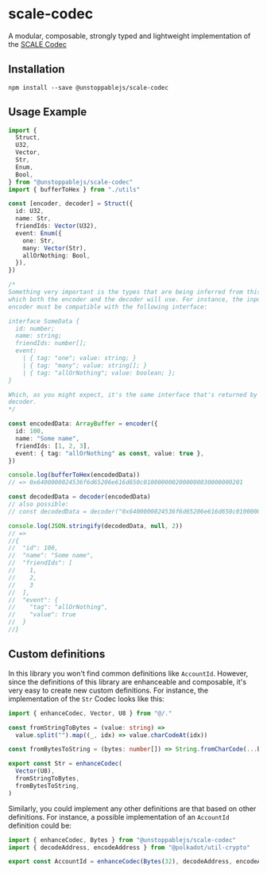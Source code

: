 # scale-codec

A modular, composable, strongly typed and lightweight implementation of the [SCALE Codec](https://docs.substrate.io/v3/advanced/scale-codec/)

## Installation

    npm install --save @unstoppablejs/scale-codec

## Usage Example

```ts
import {
  Struct,
  U32,
  Vector,
  Str,
  Enum,
  Bool,
} from "@unstoppablejs/scale-codec"
import { bufferToHex } from "./utils"

const [encoder, decoder] = Struct({
  id: U32,
  name: Str,
  friendIds: Vector(U32),
  event: Enum({
    one: Str,
    many: Vector(Str),
    allOrNothing: Bool,
  }),
})

/*
Something very important is the types that are being inferred from this definition,
which both the encoder and the decoder will use. For instance, the input of the
encoder must be compatible with the following interface:

interface SomeData {
  id: number;
  name: string;
  friendIds: number[];
  event:
    | { tag: "one"; value: string; }
    | { tag: "many"; value: string[]; }
    | { tag: "allOrNothing"; value: boolean; };
}

Which, as you might expect, it's the same interface that's returned by the
decoder.
*/

const encodedData: ArrayBuffer = encoder({
  id: 100,
  name: "Some name",
  friendIds: [1, 2, 3],
  event: { tag: "allOrNothing" as const, value: true },
})

console.log(bufferToHex(encodedData))
// => 0x6400000024536f6d65206e616d650c0100000002000000030000000201

const decodedData = decoder(encodedData)
// also possible:
// const decodedData = decoder("0x6400000024536f6d65206e616d650c0100000002000000030000000201")

console.log(JSON.stringify(decodedData, null, 2))
// =>
//{
//  "id": 100,
//  "name": "Some name",
//  "friendIds": [
//    1,
//    2,
//    3
//  ],
//  "event": {
//    "tag": "allOrNothing",
//    "value": true
//  }
//}
```

## Custom definitions

In this library you won't find common definitions like `AccountId`. However,
since the definitions of this library are enhanceable and composable, it's
very easy to create new custom definitions. For instance, the implementation of
the `Str` Codec looks like this:

```ts
import { enhanceCodec, Vector, U8 } from "@/."

const fromStringToBytes = (value: string) =>
  value.split("").map((_, idx) => value.charCodeAt(idx))

const fromBytesToString = (bytes: number[]) => String.fromCharCode(...bytes)

export const Str = enhanceCodec(
  Vector(U8),
  fromStringToBytes,
  fromBytesToString,
)
```

Similarly, you could implement any other definitions are that based on other
definitions. For instance, a possible implementation of an `AccountId`
definition could be:

```ts
import { enhanceCodec, Bytes } from "@unstoppablejs/scale-codec"
import { decodeAddress, encodeAddress } from "@polkadot/util-crypto"

export const AccountId = enhanceCodec(Bytes(32), decodeAddress, encodeAddress)
```
